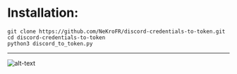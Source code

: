 # Installation:
```
git clone https://github.com/NeKroFR/discord-credentials-to-token.git
cd discord-credentials-to-token
python3 discord_to_token.py 
```
---
![alt-text](https://imgur.com/QS6np4p.png)
